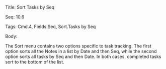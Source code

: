 Title:  Sort Tasks by Seq

Seq:    10.6

Tags:   Cmd.4, Fields.Seq, Sort.Tasks by Seq

Body:   
 
The Sort menu contains two options specific to task tracking. The first option sorts all the Notes in a list by Date and then Seq, while the second option sorts all tasks by Seq and then Date. In both cases, completed tasks sort to the bottom of the list. 

